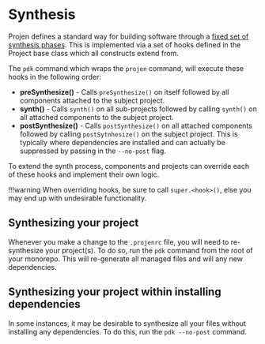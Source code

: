 # Synthesis

Projen defines a standard way for building software through a [fixed set of synthesis phases](https://github.com/projen/projen/blob/main/src/project.ts#L564). This is implemented via a set of hooks defined in the Project base class which all constructs extend from.

The `pdk` command which wraps the `projen` command, will execute these hooks in the following order:

- **preSynthesize()** - Calls `preSynthesize()` on itself followed by all components attached to the subject project.
- **synth()** - Calls `synth()` on all sub-projects followed by calling `synth()` on all attached components to the subject project.
- **postSynthesize()** - Calls `postSynthesize()` on all attached components followed by calling `postSytnhesize()` on the subject project. This is typically where dependencies are installed and can actually be suppressed by passing in the `--no-post` flag.

To extend the synth process, components and projects can override each of these hooks and implement their own logic.

!!!warning
    When overriding hooks, be sure to call `super.<hook>()`, else you may end up with undesirable functionality.

## Synthesizing your project

Whenever you make a change to the `.projenrc` file, you will need to re-synthesize your project(s). To do so, run the `pdk` command from the root of your monorepo. This will re-generate all managed files and will any new dependencies.

## Synthesizing your project within installing dependencies

In some instances, it may be desirable to synthesize all your files without installing any dependencies. 
To do this, run the `pdk --no-post` command.